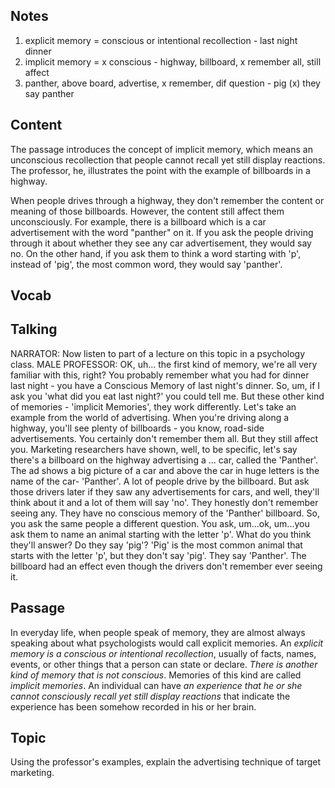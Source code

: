## Notes
1. explicit memory = conscious or intentional recollection - last night dinner
2. implicit memory = x conscious - highway, billboard, x remember all, still affect
3. panther, above board, advertise, x remember, dif question - pig (x) they say panther

## Content
The passage introduces the concept of implicit memory, which means an unconscious recollection that people cannot recall yet still display reactions. The professor, he, illustrates the point with the example of billboards in a highway. 

When people drives through a highway, they don't remember the content or meaning of those billboards. However, the content still affect them unconsciously. For example, there is a billboard which is a car advertisement with the word "panther" on it. If you ask the people driving through it about whether they see any car advertisement, they would say no. On the other hand, if you ask them to think a word starting with 'p', instead of 'pig', the most common word, they would say 'panther'.

## Vocab

## Talking
NARRATOR: Now listen to part of a lecture on this topic in a psychology class.
MALE PROFESSOR: OK, uh... the first kind of memory, we're all very familiar with this, right?
You probably remember what you had for dinner last night - you have a Conscious Memory of last night's dinner.
So, um, if I ask you 'what did you eat last night?' you could tell me.
But these other kind of memories - 'implicit Memories', they work differently.
Let's take an example from the world of advertising.
When you're driving along a highway, you'll see plenty of billboards - you know, road-side advertisements.
You certainly don't remember them all.
But they still affect you.
Marketing researchers have shown, well, to be specific, let's say there's a billboard on the highway advertising a ... car, called the 'Panther'.
The ad shows a big picture of a car and above the car in huge letters is the name of the car- 'Panther'.
A lot of people drive by the billboard.
But ask those drivers later if they saw any advertisements for cars, and well, they'll think about it and a lot of them will say 'no'.
They honestly don't remember seeing any.
They have no conscious memory of the 'Panther' billboard.
So, you ask the same people a different question.
You ask, um...ok, um...you ask them to name an animal starting with the letter 'p'.
What do you think they'll answer?
Do they say 'pig'?
'Pig' is the most common animal that starts with the letter 'p', but they don't say 'pig'.
They say 'Panther'.
The billboard had an effect even though the drivers don't remember ever seeing it.

## Passage
In everyday life, when people speak of memory, they are almost always speaking about what psychologists would call explicit memories. An *explicit memory is a conscious or intentional recollection*, usually of facts, names, events, or other things that a person can state or declare. *There is another kind of memory that is not conscious*. Memories of this kind are called *implicit memories*. An individual can have *an experience that he or she cannot consciously recall yet still display reactions* that indicate the experience has been somehow recorded in his or her brain.

## Topic
Using the professor's examples, explain the advertising technique of target marketing.
